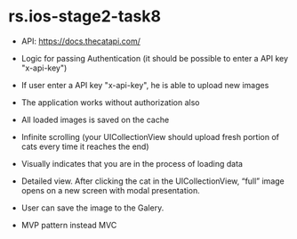 # rs.ios-stage2-task8

- API: https://docs.thecatapi.com/ 

- Logic for passing Authentication (it should be possible to enter a API key "x-api-key")
- If user enter a API key "x-api-key", he is able to upload new images
- The application works without authorization also
- All loaded images is saved on the cache
- Infinite scrolling (your UICollectionView should upload fresh portion of cats every time it reaches the end)
- Visually indicates that you are in the process of loading data
- Detailed view. After clicking the cat in the UICollectionView, “full” image opens on a new screen with modal presentation.
- User can save the image to the Galery.
- MVP pattern instead MVC
